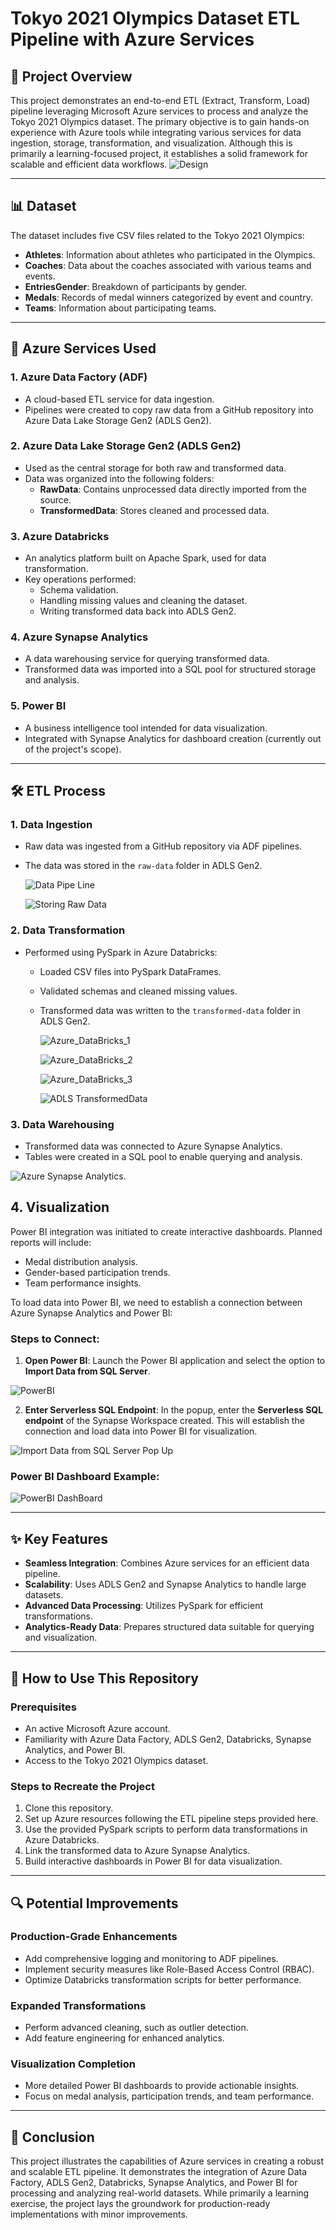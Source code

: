 # Tokyo 2021 Olympics Dataset ETL Pipeline with Azure Services

## 📖 Project Overview
This project demonstrates an end-to-end ETL (Extract, Transform, Load) pipeline leveraging Microsoft Azure services to process and analyze the Tokyo 2021 Olympics dataset. The primary objective is to gain hands-on experience with Azure tools while integrating various services for data ingestion, storage, transformation, and visualization. Although this is primarily a learning-focused project, it establishes a solid framework for scalable and efficient data workflows.
 ![Design](images/azure.png)

---

## 📊 Dataset
The dataset includes five CSV files related to the Tokyo 2021 Olympics:

- **Athletes**: Information about athletes who participated in the Olympics.
- **Coaches**: Data about the coaches associated with various teams and events.
- **EntriesGender**: Breakdown of participants by gender.
- **Medals**: Records of medal winners categorized by event and country.
- **Teams**: Information about participating teams.

---

## 🔧 Azure Services Used

### 1. Azure Data Factory (ADF)
- A cloud-based ETL service for data ingestion.
- Pipelines were created to copy raw data from a GitHub repository into Azure Data Lake Storage Gen2 (ADLS Gen2).

### 2. Azure Data Lake Storage Gen2 (ADLS Gen2)
- Used as the central storage for both raw and transformed data.
- Data was organized into the following folders:
  - **RawData**: Contains unprocessed data directly imported from the source.
  - **TransformedData**: Stores cleaned and processed data.

### 3. Azure Databricks
- An analytics platform built on Apache Spark, used for data transformation.
- Key operations performed:
  - Schema validation.
  - Handling missing values and cleaning the dataset.
  - Writing transformed data back into ADLS Gen2.

### 4. Azure Synapse Analytics
- A data warehousing service for querying transformed data.
- Transformed data was imported into a SQL pool for structured storage and analysis.

### 5. Power BI 
- A business intelligence tool intended for data visualization.
- Integrated with Synapse Analytics for dashboard creation (currently out of the project's scope).

---

## 🛠️ ETL Process

### 1. Data Ingestion
- Raw data was ingested from a GitHub repository via ADF pipelines.
- The data was stored in the `raw-data` folder in ADLS Gen2.

  ![Data Pipe Line ](images/Azure_Data_Factory_Data_Ingestion.jpg)

  ![Storing Raw Data](images/ADLS_RawData.png)

### 2. Data Transformation
- Performed using PySpark in Azure Databricks:
  - Loaded CSV files into PySpark DataFrames.
  - Validated schemas and cleaned missing values.
  - Transformed data was written to the `transformed-data` folder in ADLS Gen2.
 
    ![ Azure_DataBricks_1](images/Azure_Databricks_1.png)
 
    ![Azure_DataBricks_2](images/Azure_Databricks_2.png)
 
    ![Azure_DataBricks_3](images/Azure_Databricks_3.png)

    ![ ADLS TransformedData](images/ADLS_TransformedData.png)

### 3. Data Warehousing
- Transformed data was connected to Azure Synapse Analytics.
- Tables were created in a SQL pool to enable querying and analysis.

![ Azure Synapse Analytics.](images/Azure_Synapse_Analytics.png)

## 4. Visualization

Power BI integration was initiated to create interactive dashboards. Planned reports will include:

- Medal distribution analysis.
- Gender-based participation trends.
- Team performance insights.

To load data into Power BI, we need to establish a connection between Azure Synapse Analytics and Power BI:

### Steps to Connect:
1. **Open Power BI**: Launch the Power BI application and select the option to **Import Data from SQL Server**.

![PowerBI ](images/PowerBI_Azure_Synapse_Connection_Step1.JPG)

2. **Enter Serverless SQL Endpoint**: In the popup, enter the **Serverless SQL endpoint** of the Synapse Workspace created. This will establish the connection and load data into Power BI for visualization.
 
![Import Data from SQL Server Pop Up](images/PowerBI_Azure_Synapse_Connection_Step2.JPG)

### Power BI Dashboard Example:

![PowerBI DashBoard](images/PowerBI_Dashboard.JPG)

---

## ✨ Key Features
- **Seamless Integration**: Combines Azure services for an efficient data pipeline.
- **Scalability**: Uses ADLS Gen2 and Synapse Analytics to handle large datasets.
- **Advanced Data Processing**: Utilizes PySpark for efficient transformations.
- **Analytics-Ready Data**: Prepares structured data suitable for querying and visualization.

---

## 🚀 How to Use This Repository

### Prerequisites
- An active Microsoft Azure account.
- Familiarity with Azure Data Factory, ADLS Gen2, Databricks, Synapse Analytics, and Power BI.
- Access to the Tokyo 2021 Olympics dataset.

### Steps to Recreate the Project
1. Clone this repository.
2. Set up Azure resources following the ETL pipeline steps provided here.
3. Use the provided PySpark scripts to perform data transformations in Azure Databricks.
4. Link the transformed data to Azure Synapse Analytics.
5. Build interactive dashboards in Power BI for data visualization.

---

## 🔍 Potential Improvements

### Production-Grade Enhancements
- Add comprehensive logging and monitoring to ADF pipelines.
- Implement security measures like Role-Based Access Control (RBAC).
- Optimize Databricks transformation scripts for better performance.

### Expanded Transformations
- Perform advanced cleaning, such as outlier detection.
- Add feature engineering for enhanced analytics.

### Visualization Completion
- More detailed Power BI dashboards to provide actionable insights.
- Focus on medal analysis, participation trends, and team performance.

---

## 📌 Conclusion
This project illustrates the capabilities of Azure services in creating a robust and scalable ETL pipeline. It demonstrates the integration of Azure Data Factory, ADLS Gen2, Databricks, Synapse Analytics, and Power BI for processing and analyzing real-world datasets. While primarily a learning exercise, the project lays the groundwork for production-ready implementations with minor improvements.
